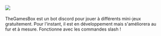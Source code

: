 # ![](https://zupimages.net/up/22/08/k50l.png)
TheGamesBox est un bot discord pour jouer à différents mini-jeux gratuitement. Pour l'instant, il est en développement mais s'améliorera au fur et à mesure.
Fonctionne avec les commandes slash !
